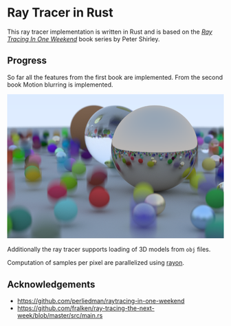 # Ray Tracer in Rust

This ray tracer implementation is written in Rust and is based on the [_Ray Tracing In One Weekend_](https://raytracing.github.io/) book series by Peter Shirley.

## Progress

So far all the features from the first book are implemented. From the second book Motion blurring is implemented.

![One Weekend scene](out/one-weekend.png "Example image of the One Weekend scene")

Additionally the ray tracer supports loading of 3D models from `obj` files.

Computation of samples per pixel are parallelized using [rayon](https://crates.io/crates/rayon).

## Acknowledgements

- https://github.com/perliedman/raytracing-in-one-weekend
- https://github.com/fralken/ray-tracing-the-next-week/blob/master/src/main.rs